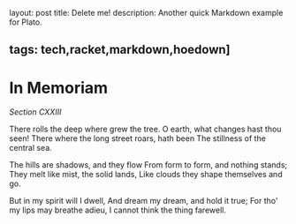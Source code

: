 layout: post
title: Delete me!
description: Another quick Markdown example for Plato.

tags: tech,racket,markdown,hoedown]
---

# In Memoriam

_Section CXXIII_

There rolls the deep where grew the tree.
      O earth, what changes hast thou seen!
      There where the long street roars, hath been 
The stillness of the central sea.

The hills are shadows, and they flow
      From form to form, and nothing stands;
      They melt like mist, the solid lands, 
Like clouds they shape themselves and go.

But in my spirit will I dwell,
      And dream my dream, and hold it true;
      For tho' my lips may breathe adieu, 
I cannot think the thing farewell.
